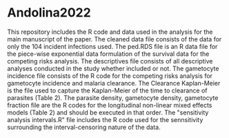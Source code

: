 # Andolina2022
This repository includes the R code and data used in the analysis for the main manuscript of the paper. The cleaned data file consists of the data for only the 104 incident infections used. The ped.RDS file is an R data file for the piece-wise exponential data formulation of the survival data for the competing risks analysis. The descriptives file consists of all descriptive analyses conducted in the study whether included or not. The gametocyte incidence file consists of the R code for the competing risks analysis for gametocyte incidence and malaria clearance. The Clearance Kaplan-Meier is the file used to capture the Kaplan-Meier of the time to clearance of parasites (Table 2). The parasite density, gametocyte density, gametocyte fraction file are the R codes for the longitudinal non-linear mixed effects models (Table 2) and should be executed in that order. The "sensitivity analysis intervals.R" file includes the R code used for the sennsitivity surrounding the interval-censoring nature of the data.
